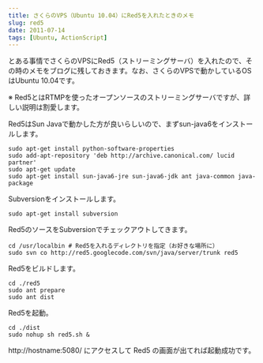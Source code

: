 ```yaml
---
title: さくらのVPS（Ubuntu 10.04）にRed5を入れたときのメモ
slug: red5
date: 2011-07-14
tags: [Ubuntu, ActionScript]
---
```


とある事情でさくらのVPSにRed5（ストリーミングサーバ）を入れたので、その時のメモをブログに残しておきます。なお、さくらのVPSで動かしているOSはUbuntu 10.04です。

※ Red5とはRTMPを使ったオープンソースのストリーミングサーバですが、詳しい説明は割愛します。

Red5はSun Javaで動かした方が良いらしいので、まずsun-java6をインストールします。

```
sudo apt-get install python-software-properties
sudo add-apt-repository 'deb http://archive.canonical.com/ lucid partner'
sudo apt-get update
sudo apt-get install sun-java6-jre sun-java6-jdk ant java-common java-package
```

Subversionをインストールします。

```
sudo apt-get install subversion
```

Red5のソースをSubversionでチェックアウトしてきます。

```
cd /usr/localbin # Red5を入れるディレクトリを指定（お好きな場所に）
sudo svn co http://red5.googlecode.com/svn/java/server/trunk red5
```

Red5をビルドします。

```
cd ./red5
sudo ant prepare
sudo ant dist
```

Red5を起動。

```
cd ./dist
sudo nohup sh red5.sh &
```

http://hostname:5080/ にアクセスして Red5 の画面が出てれば起動成功です。
